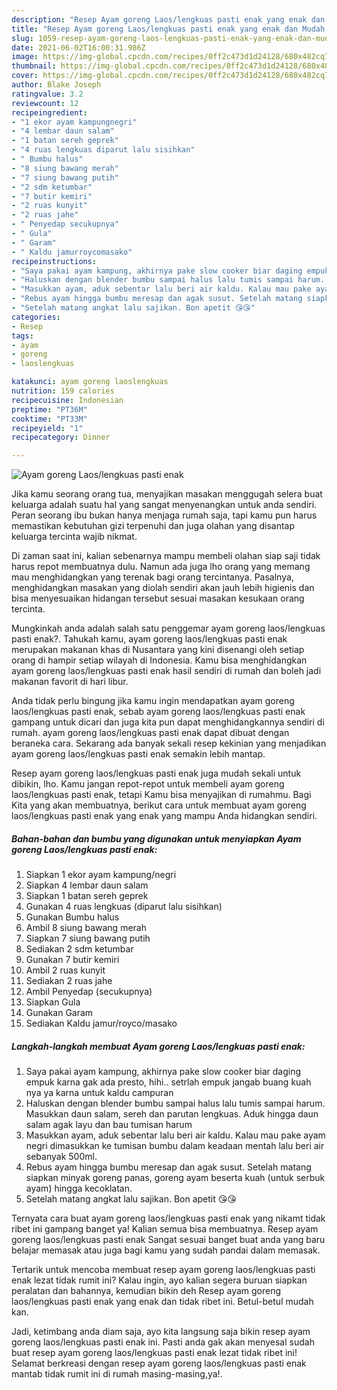 ```yaml
---
description: "Resep Ayam goreng Laos/lengkuas pasti enak yang enak dan Mudah Dibuat"
title: "Resep Ayam goreng Laos/lengkuas pasti enak yang enak dan Mudah Dibuat"
slug: 1059-resep-ayam-goreng-laos-lengkuas-pasti-enak-yang-enak-dan-mudah-dibuat
date: 2021-06-02T16:00:31.986Z
image: https://img-global.cpcdn.com/recipes/0ff2c473d1d24128/680x482cq70/ayam-goreng-laoslengkuas-pasti-enak-foto-resep-utama.jpg
thumbnail: https://img-global.cpcdn.com/recipes/0ff2c473d1d24128/680x482cq70/ayam-goreng-laoslengkuas-pasti-enak-foto-resep-utama.jpg
cover: https://img-global.cpcdn.com/recipes/0ff2c473d1d24128/680x482cq70/ayam-goreng-laoslengkuas-pasti-enak-foto-resep-utama.jpg
author: Blake Joseph
ratingvalue: 3.2
reviewcount: 12
recipeingredient:
- "1 ekor ayam kampungnegri"
- "4 lembar daun salam"
- "1 batan sereh geprek"
- "4 ruas lengkuas diparut lalu sisihkan"
- " Bumbu halus"
- "8 siung bawang merah"
- "7 siung bawang putih"
- "2 sdm ketumbar"
- "7 butir kemiri"
- "2 ruas kunyit"
- "2 ruas jahe"
- " Penyedap secukupnya"
- " Gula"
- " Garam"
- " Kaldu jamurroycomasako"
recipeinstructions:
- "Saya pakai ayam kampung, akhirnya pake slow cooker biar daging empuk karna gak ada presto, hihi.. setrlah empuk jangab buang kuah nya ya karna untuk kaldu campuran"
- "Haluskan dengan blender bumbu sampai halus lalu tumis sampai harum. Masukkan daun salam, sereh dan parutan lengkuas. Aduk hingga daun salam agak layu dan bau tumisan harum"
- "Masukkan ayam, aduk sebentar lalu beri air kaldu. Kalau mau pake ayam negri dimasukkan ke tumisan bumbu dalam keadaan mentah lalu beri air sebanyak 500ml."
- "Rebus ayam hingga bumbu meresap dan agak susut. Setelah matang siapkan minyak goreng panas, goreng ayam beserta kuah (untuk serbuk ayam) hingga kecoklatan."
- "Setelah matang angkat lalu sajikan. Bon apetit 😘😘"
categories:
- Resep
tags:
- ayam
- goreng
- laoslengkuas

katakunci: ayam goreng laoslengkuas 
nutrition: 159 calories
recipecuisine: Indonesian
preptime: "PT36M"
cooktime: "PT33M"
recipeyield: "1"
recipecategory: Dinner

---
```



![Ayam goreng Laos/lengkuas pasti enak](https://img-global.cpcdn.com/recipes/0ff2c473d1d24128/680x482cq70/ayam-goreng-laoslengkuas-pasti-enak-foto-resep-utama.jpg)

Jika kamu seorang orang tua, menyajikan masakan menggugah selera buat keluarga adalah suatu hal yang sangat menyenangkan untuk anda sendiri. Peran seorang ibu bukan hanya menjaga rumah saja, tapi kamu pun harus memastikan kebutuhan gizi terpenuhi dan juga olahan yang disantap keluarga tercinta wajib nikmat.

Di zaman  saat ini, kalian sebenarnya mampu membeli olahan siap saji tidak harus repot membuatnya dulu. Namun ada juga lho orang yang memang mau menghidangkan yang terenak bagi orang tercintanya. Pasalnya, menghidangkan masakan yang diolah sendiri akan jauh lebih higienis dan bisa menyesuaikan hidangan tersebut sesuai masakan kesukaan orang tercinta. 



Mungkinkah anda adalah salah satu penggemar ayam goreng laos/lengkuas pasti enak?. Tahukah kamu, ayam goreng laos/lengkuas pasti enak merupakan makanan khas di Nusantara yang kini disenangi oleh setiap orang di hampir setiap wilayah di Indonesia. Kamu bisa menghidangkan ayam goreng laos/lengkuas pasti enak hasil sendiri di rumah dan boleh jadi makanan favorit di hari libur.

Anda tidak perlu bingung jika kamu ingin mendapatkan ayam goreng laos/lengkuas pasti enak, sebab ayam goreng laos/lengkuas pasti enak gampang untuk dicari dan juga kita pun dapat menghidangkannya sendiri di rumah. ayam goreng laos/lengkuas pasti enak dapat dibuat dengan beraneka cara. Sekarang ada banyak sekali resep kekinian yang menjadikan ayam goreng laos/lengkuas pasti enak semakin lebih mantap.

Resep ayam goreng laos/lengkuas pasti enak juga mudah sekali untuk dibikin, lho. Kamu jangan repot-repot untuk membeli ayam goreng laos/lengkuas pasti enak, tetapi Kamu bisa menyajikan di rumahmu. Bagi Kita yang akan membuatnya, berikut cara untuk membuat ayam goreng laos/lengkuas pasti enak yang enak yang mampu Anda hidangkan sendiri.

<!--inarticleads1-->

##### Bahan-bahan dan bumbu yang digunakan untuk menyiapkan Ayam goreng Laos/lengkuas pasti enak:

1. Siapkan 1 ekor ayam kampung/negri
1. Siapkan 4 lembar daun salam
1. Siapkan 1 batan sereh geprek
1. Gunakan 4 ruas lengkuas (diparut lalu sisihkan)
1. Gunakan  Bumbu halus
1. Ambil 8 siung bawang merah
1. Siapkan 7 siung bawang putih
1. Sediakan 2 sdm ketumbar
1. Gunakan 7 butir kemiri
1. Ambil 2 ruas kunyit
1. Sediakan 2 ruas jahe
1. Ambil  Penyedap (secukupnya)
1. Siapkan  Gula
1. Gunakan  Garam
1. Sediakan  Kaldu jamur/royco/masako




<!--inarticleads2-->

##### Langkah-langkah membuat Ayam goreng Laos/lengkuas pasti enak:

1. Saya pakai ayam kampung, akhirnya pake slow cooker biar daging empuk karna gak ada presto, hihi.. setrlah empuk jangab buang kuah nya ya karna untuk kaldu campuran
1. Haluskan dengan blender bumbu sampai halus lalu tumis sampai harum. Masukkan daun salam, sereh dan parutan lengkuas. Aduk hingga daun salam agak layu dan bau tumisan harum
1. Masukkan ayam, aduk sebentar lalu beri air kaldu. Kalau mau pake ayam negri dimasukkan ke tumisan bumbu dalam keadaan mentah lalu beri air sebanyak 500ml.
1. Rebus ayam hingga bumbu meresap dan agak susut. Setelah matang siapkan minyak goreng panas, goreng ayam beserta kuah (untuk serbuk ayam) hingga kecoklatan.
1. Setelah matang angkat lalu sajikan. Bon apetit 😘😘




Ternyata cara buat ayam goreng laos/lengkuas pasti enak yang nikamt tidak ribet ini gampang banget ya! Kalian semua bisa membuatnya. Resep ayam goreng laos/lengkuas pasti enak Sangat sesuai banget buat anda yang baru belajar memasak atau juga bagi kamu yang sudah pandai dalam memasak.

Tertarik untuk mencoba membuat resep ayam goreng laos/lengkuas pasti enak lezat tidak rumit ini? Kalau ingin, ayo kalian segera buruan siapkan peralatan dan bahannya, kemudian bikin deh Resep ayam goreng laos/lengkuas pasti enak yang enak dan tidak ribet ini. Betul-betul mudah kan. 

Jadi, ketimbang anda diam saja, ayo kita langsung saja bikin resep ayam goreng laos/lengkuas pasti enak ini. Pasti anda gak akan menyesal sudah buat resep ayam goreng laos/lengkuas pasti enak lezat tidak ribet ini! Selamat berkreasi dengan resep ayam goreng laos/lengkuas pasti enak mantab tidak rumit ini di rumah masing-masing,ya!.

